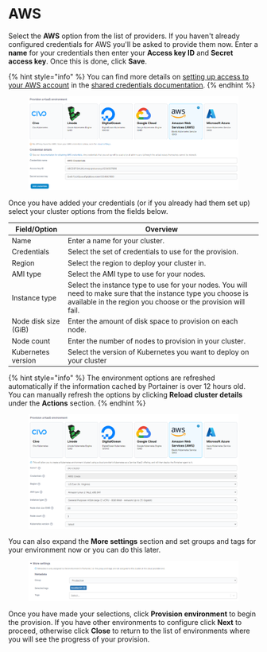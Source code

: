 # AWS

Select the **AWS** option from the list of providers. If you haven't already configured credentials for AWS you'll be asked to provide them now. Enter a **name** for your credentials then enter your **Access key ID** and **Secret access key**. Once this is done, click **Save**.

{% hint style="info" %}
You can find more details on [setting up access to your AWS account](../../../settings/credentials/eks.md) in the [shared credentials documentation](../../../settings/credentials/).
{% endhint %}

<figure><img src="../../../../.gitbook/assets/2.15-kaas-creds-eks.png" alt=""><figcaption></figcaption></figure>

Once you have added your credentials (or if you already had them set up) select your cluster options from the fields below.

| Field/Option         | Overview                                                                                                                                                                       |
| -------------------- | ------------------------------------------------------------------------------------------------------------------------------------------------------------------------------ |
| Name                 | Enter a name for your cluster.                                                                                                                                                 |
| Credentials          | Select the set of credentials to use for the provision.                                                                                                                        |
| Region               | Select the region to deploy your cluster in.                                                                                                                                   |
| AMI type             | Select the AMI type to use for your nodes.                                                                                                                                     |
| Instance type        | Select the instance type to use for your nodes. You will need to make sure that the instance type you choose is available in the region you choose or the provision will fail. |
| Node disk size (GiB) | Enter the amount of disk space to provision on each node.                                                                                                                      |
| Node count           | Enter the number of nodes to provision in your cluster.                                                                                                                        |
| Kubernetes version   | Select the version of Kubernetes you want to deploy on your cluster                                                                                                            |

{% hint style="info" %}
The environment options are refreshed automatically if the information cached by Portainer is over 12 hours old. You can manually refresh the options by clicking **Reload cluster details** under the **Actions** section.
{% endhint %}

<figure><img src="../../../../.gitbook/assets/2.15-kaas-provision-eks.png" alt=""><figcaption></figcaption></figure>

You can also expand the **More settings** section and set groups and tags for your environment now or you can do this later.

<figure><img src="../../../../.gitbook/assets/2.15-kaas-provision-moresettings.png" alt=""><figcaption></figcaption></figure>

Once you have made your selections, click **Provision environment** to begin the provision. If you have other environments to configure click **Next** to proceed, otherwise click **Close** to return to the list of environments where you will see the progress of your provision.

